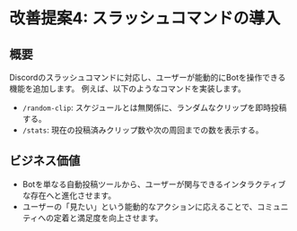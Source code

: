 # 改善提案4: スラッシュコマンドの導入

## 概要
Discordのスラッシュコマンドに対応し、ユーザーが能動的にBotを操作できる機能を追加します。
例えば、以下のようなコマンドを実装します。
  - `/random-clip`: スケジュールとは無関係に、ランダムなクリップを即時投稿する。
  - `/stats`: 現在の投稿済みクリップ数や次の周回までの数を表示する。

## ビジネス価値
- Botを単なる自動投稿ツールから、ユーザーが関与できるインタラクティブな存在へと進化させます。
- ユーザーの「見たい」という能動的なアクションに応えることで、コミュニティへの定着と満足度を向上させます。
